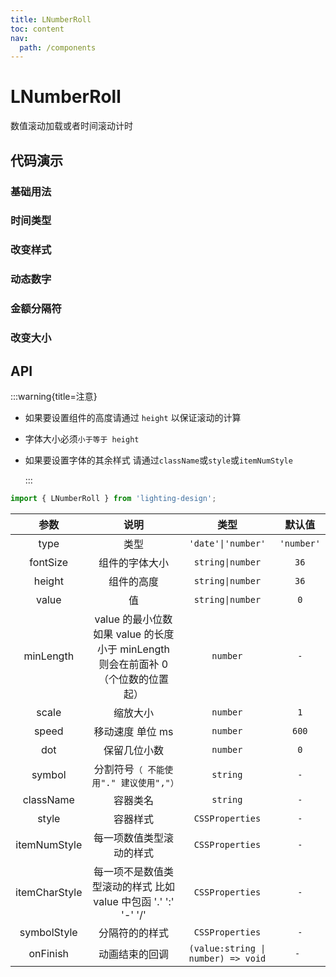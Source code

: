 ```yaml
---
title: LNumberRoll
toc: content
nav:
  path: /components
---
```


# LNumberRoll

数值滚动加载或者时间滚动计时

## 代码演示

### 基础用法

<code src="./demos/base.tsx"></code>

### 时间类型

<code src="./demos/date.tsx"></code>

### 改变样式

<code src="./demos/style.tsx"></code>

### 动态数字

<code src="./demos/dynamic.tsx"></code>

### 金额分隔符

<code src="./demos/decimal.tsx"></code>

### 改变大小

<code src="./demos/size.tsx"></code>

## API

:::warning{title=注意}

- 如果要设置组件的高度请通过 `height` 以保证滚动的计算

- 字体大小必须`小于等于 height`

- 如果要设置字体的其余样式 请通过`className`或`style`或`itemNumStyle`

  :::

```ts
import { LNumberRoll } from 'lighting-design';
```

|     参数      |                                        说明                                        |                类型                |   默认值   |
| :-----------: | :--------------------------------------------------------------------------------: | :--------------------------------: | :--------: |
|     type      |                                        类型                                        |         `'date'\|'number'`         | `'number'` |
|   fontSize    |                                   组件的字体大小                                   |          `string\|number`          |    `36`    |
|    height     |                                     组件的高度                                     |          `string\|number`          |    `36`    |
|     value     |                                         值                                         |          `string\|number`          |    `0`     |
|   minLength   | value 的最小位数 如果 value 的长度小于 minLength 则会在前面补 0 （个位数的位置起） |              `number`              |    `-`     |
|     scale     |                                      缩放大小                                      |              `number`              |    `1`     |
|     speed     |                                  移动速度 单位 ms                                  |              `number`              |   `600`    |
|      dot      |                                    保留几位小数                                    |              `number`              |    `0`     |
|    symbol     |                       分割符号`（ 不能使用"." 建议使用","）`                       |              `string`              |    `-`     |
|   className   |                                      容器类名                                      |              `string`              |    `-`     |
|     style     |                                      容器样式                                      |          `CSSProperties`           |    `-`     |
| itemNumStyle  |                              每一项数值类型滚动的样式                              |          `CSSProperties`           |    `-`     |
| itemCharStyle |           每一项不是数值类型滚动的样式 比如 value 中包函 '.' ':' '-' '/'           |          `CSSProperties`           |    `-`     |
|  symbolStyle  |                                   分隔符的的样式                                   |          `CSSProperties`           |    `-`     |
|   onFinish    |                                   动画结束的回调                                   | `(value:string \| number) => void` |    `- `    |
